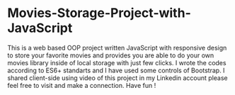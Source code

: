 # Movies-Storage-Project-with-JavaScript
This is a web based OOP project written JavaScript with responsive design to store your favorite movies and provides you are able to do your own movies library inside of local storage with just few clicks. I wrote the codes according to ES6+ standarts and I have used some controls of Bootstrap. I shared client-side using video of this project in my Linkedin account please feel free to visit and make a connection. Have fun !

